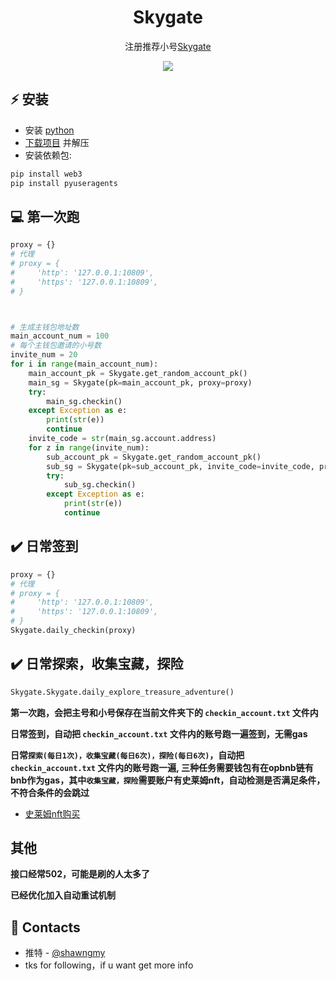 <h1 align="center">Skygate</h1>

<p align="center">注册推荐小号<a href="https://skygate.skyarkchronicles.com/">Skygate</a></p>
<p align="center">
<img src="https://img.shields.io/badge/python-3670A0?style=for-the-badge&logo=python&logoColor=ffdd54">
</p>

## ⚡ 安装
+ 安装 [python](https://www.google.com/search?client=opera&q=how+install+python)
+ [下载项目](https://sites.northwestern.edu/researchcomputing/resources/downloading-from-github) 并解压
+ 安装依赖包:
```python
pip install web3
pip install pyuseragents
```

## 💻 第一次跑
```python
proxy = {}
# 代理
# proxy = {
#     'http': '127.0.0.1:10809',
#     'https': '127.0.0.1:10809',
# }



# 生成主钱包地址数
main_account_num = 100
# 每个主钱包邀请的小号数
invite_num = 20
for i in range(main_account_num):
    main_account_pk = Skygate.get_random_account_pk()
    main_sg = Skygate(pk=main_account_pk, proxy=proxy)
    try:
        main_sg.checkin()
    except Exception as e:
        print(str(e))
        continue
    invite_code = str(main_sg.account.address)
    for z in range(invite_num):
        sub_account_pk = Skygate.get_random_account_pk()
        sub_sg = Skygate(pk=sub_account_pk, invite_code=invite_code, proxy=proxy)
        try:
            sub_sg.checkin()
        except Exception as e:
            print(str(e))
            continue
```

## ✔️ 日常签到
```python
proxy = {}
# 代理
# proxy = {
#     'http': '127.0.0.1:10809',
#     'https': '127.0.0.1:10809',
# }
Skygate.daily_checkin(proxy)
```

## ✔️ 日常探索，收集宝藏，探险
```python
Skygate.Skygate.daily_explore_treasure_adventure()
```
**第一次跑，会把主号和小号保存在当前文件夹下的 ```checkin_account.txt``` 文件内**

**日常签到，自动把 ```checkin_account.txt``` 文件内的账号跑一遍签到，无需gas**

**日常```探索(每日1次)，收集宝藏(每日6次)，探险(每日6次)```，自动把 ```checkin_account.txt``` 文件内的账号跑一遍, 三种任务需要钱包有在opbnb链有bnb作为gas，其中```收集宝藏，探险```需要账户有史莱姆nft，自动检测是否满足条件，不符合条件的会跳过**

+ [史莱姆nft购买](https://element.market/collections/skygate)


## 其他
**接口经常502，可能是刷的人太多了**

**已经优化加入自动重试机制**

## 📧 Contacts
+ 推特 - [@shawngmy](https://twitter.com/shawngmy)
+ tks for following，if u want get more info